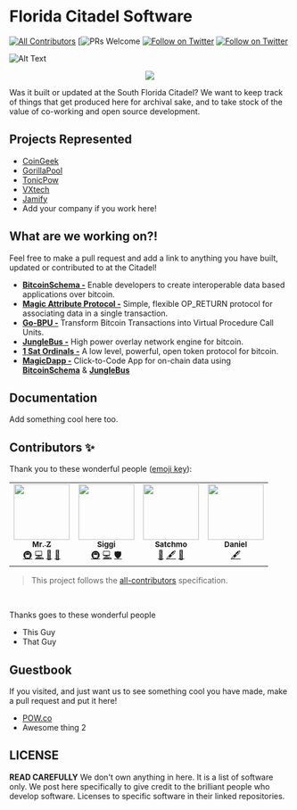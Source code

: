# Florida Citadel Software

[![All Contributors](https://img.shields.io/badge/all_contributors-4-gold.svg?style=flat-square)](#contributors-)
[![PRs Welcome](https://img.shields.io/badge/PRs-welcome-brightgreen.svg?style=flat-square)
[![Follow on Twitter](https://img.shields.io/badge/Twitter-follow-blue.svg?style=flat-square)](https://twitter.com/Bitcoin_Florida)
[![Follow on Twitter](https://img.shields.io/badge/Meetup-join-red.svg?style=flat-square)](https://www.meetup.com/bitcoin-citadel-south-florida)

![Alt Text](https://i.imgur.com/Mko80KB.png)
<p align="center">
  <a href="https://twitter.com/bitcoin_florida">
    <img src="(https://i.imgur.com/Mko80KB.png)">
  </a>
</p>

Was it built or updated at the South Florida Citadel? 
We want to keep track of things that get produced here 
for archival sake, and to take stock of the value of 
co-working and open source development. 

## Projects Represented

- [CoinGeek](https://coingeek.com)
- [GorillaPool](https://gorillapool.com/)
- [TonicPow](https://tonicpow.com)
- [VXtech](https://vxpass.com/)
- [Jamify](https://jamify.xyz/)
- Add your company if you work here!

## What are we working on?!

Feel free to make a pull request and add a link to anything you have built, updated or contributed to at the Citadel!

- **[BitcoinSchema -](https://github.com/BitcoinSchema/)** Enable developers to create interoperable data based applications over bitcoin.
- **[Magic Attribute Protocol -](https://github.com/rohenaz/MAP)** Simple, flexible OP_RETURN protocol for associating data in a single transaction.
- **[Go-BPU -](https://github.com/BitcoinSchema/go-bpu)** Transform Bitcoin Transactions into Virtual Procedure Call Units.
- **[JungleBus -](Junglebus.gorillapool.io/docs)** High power overlay network engine for bitcoin.
- **[1 Sat Ordinals -](https://docs.1satordinals.com/)** A low level, powerful, open token protocol for bitcoin. 
- **[MagicDapp -](https://www.youtube.com/live/ucC2dO9Ikn4)** Click-to-Code App for on-chain data using **[BitcoinSchema](https://github.com/BitcoinSchema/)** & **[JungleBus](Junglebus.gorillapool.io/docs)**
## Documentation
Add something cool here too.

## Contributors ✨
Thank you to these wonderful people ([emoji key](https://allcontributors.org/docs/en/emoji-key)):

<!-- ALL-CONTRIBUTORS-LIST:START - Do not remove or modify this section -->
<!-- prettier-ignore-start -->
<!-- markdownlint-disable -->
<table>
  <tr>
    <td align="center"><a href="https://mrz1818.com"><img src="https://avatars.githubusercontent.com/u/3743002?v=4?s=100" width="100px;" alt=""/><br /><sub><b>Mr. Z</b></sub></a><br /><a href="#infra-mrz1836" title="Infrastructure (Hosting, Build-Tools, etc)">🚇</a> <a href="https://github.com/BuxOrg/bux/commits?author=mrz1836" title="Code">💻</a> <a href="#maintenance-mrz1836" title="Maintenance">🚧</a> <a href="#business-mrz1836" title="Business development">💼</a></td>
    <td align="center"><a href="https://github.com/icellan"><img src="https://avatars.githubusercontent.com/u/4411176?v=4?s=100" width="100px;" alt=""/><br /><sub><b>Siggi</b></sub></a><br /><a href="#infra-icellan" title="Infrastructure (Hosting, Build-Tools, etc)">🚇</a> <a href="https://github.com/BuxOrg/bux/commits?author=icellan" title="Code">💻</a> <a href="#security-icellan" title="Security">🛡️</a></td>
    <td align="center"><a href="https://github.com/rohenaz"><img src="https://avatars.githubusercontent.com/u/456719?v=4?s=100" width="100px;" alt=""/><br /><sub><b>Satchmo</b></sub></a><br /><a href="#blog-rohenaz" title="Blogposts">📝</a> <a href="#content-rohenaz" title="Content">🖋</a> <a href="#design-rohenaz" title="Design">🎨</a></td>
    <td align="center"><a href="https://github.com/DanielKrawisz"><img src="https://avatars.githubusercontent.com/u/4990891?v=4?s=100" width="100px;" alt=""/><br /><sub><b>Daniel</b></sub></a><br/> <a href="#content-danielkrawisz" title="Content">🖋</a></a></td>
  </tr>
</table>

<!-- markdownlint-restore -->
<!-- prettier-ignore-end -->

<!-- ALL-CONTRIBUTORS-LIST:END -->

> This project follows the [all-contributors](https://github.com/all-contributors/all-contributors) specification.

<br/>

Thanks goes to these wonderful people
- This Guy
- That Guy

## Guestbook
If you visited, and just want us to see something cool you have made, make a pull request and put it here! 
- [POW.co](https://pow.co)
- Awesome thing 2

## LICENSE
**READ CAREFULLY**
We don't own anything in here. It is a list of software only. We post here specifically to give credit to the brilliant people who develop software. Licenses to specific software in their linked repositories. 

